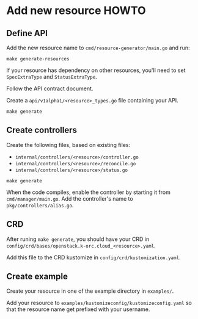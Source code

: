 # Add new resource HOWTO

## Define API

Add the new resource name to `cmd/resource-generator/main.go` and run:

```shell
make generate-resources
```

If your resource has dependency on other resources, you'll need to set
`SpecExtraType` and `StatusExtraType`.

Follow the API contract document.

Create a `api/v1alpha1/<resource>_types.go` file containing your API.

```shell
make generate
```

## Create controllers

Create the following files, based on existing files:
- `internal/controllers/<resource>/controller.go`
- `internal/controllers/<resource>/reconcile.go`
- `internal/controllers/<resource>/status.go`

```shell
make generate
```

When the code compiles, enable the controller by starting it from `cmd/manager/main.go`.
Add the controller's name to `pkg/controllers/alias.go`.

## CRD

After runing `make generate`, you should have your CRD in `config/crd/bases/openstack.k-orc.cloud_<resource>.yaml`.

Add this file to the CRD kustomize in `config/crd/kustomization.yaml`.

## Create example

Create your resource in one of the example directory in `examples/`.

Add your resource to `examples/kustomizeconfig/kustomizeconfig.yaml` so that the resource name get prefixed with your username.
